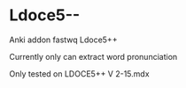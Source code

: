 # Ldoce5--
Anki addon fastwq Ldoce5++

Currently only can extract word pronunciation

Only tested on LDOCE5++ V 2-15.mdx
